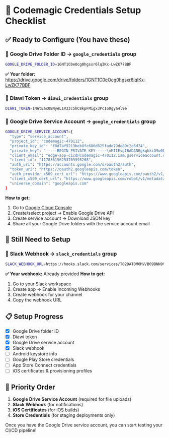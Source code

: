 # 🔑 Codemagic Credentials Setup Checklist

## ✅ **Ready to Configure** (You have these)

### 📁 **Google Drive Folder ID** → `google_credentials` group
```bash
GOOGLE_DRIVE_FOLDER_ID=1GNT1C0eOcg0hgsxr6lqIKx-LwZK77BBF
```
**✅ Your folder:** https://drive.google.com/drive/folders/1GNT1C0eOcg0hgsxr6lqIKx-LwZK77BBF

### 📲 **Diawi Token** → `diawi_credentials` group
```bash
DIAWI_TOKEN=1NAtEax0BNyeL1V3Jc5hC8kpFMigx3PcIo0gya4l9e
```

### 🔐 **Google Drive Service Account** → `google_credentials` group
```bash
GOOGLE_DRIVE_SERVICE_ACCOUNT={
  "type": "service_account",
  "project_id": "codemagic-470112",
  "private_key_id": "f8d7af9213beb8fc686d825fade79de89c2e6d24",
  "private_key": "-----BEGIN PRIVATE KEY-----\nMIIEvgIBADANBgkqhkiG9w0BAQEFAASCBKgwggSkAgEAAoIBAQC4K4kdpOF+WqV5\nQEl5i6GrVm47qYeBlct0gURfVnz08x9rRXu9bBnqDsVjPl0wrEh5m9cZrZSjBpQ0\nxyXlXpOTkz0vFFbXT7Up94wzaviAwaWaDFt1IghZoHpSb3dZNGjCU1RisRi/OkQF\n0paJ6BmsPm0YG1P8KSwmF6TQ864OPQS1XOS4/33J+79kDqY2YimJuGDmgUZzMB9m\nlGYYQdwGGSHLtJJ6KyC8xqMrvFdMDcSML6gazwyu+2mnJOFXH2PN50D/DO3CVGTG\nH7rrrpRd6+sd59SfIpwLcKvEyzHtMlwtzpNvwn2iIZUOhSYxdY7WQbnDea0kjwuw\nyP+HiDwfAgMBAAECggEASE0rHLysm965RLM0xSdIlkutpfWFkZ19jKTs8yKwlrdV\nl9bk37XvLICVBEOo8SFJqJhCJz4Kcr/z8g5Wtcfd1ttAc1mgSBHuNOYOn+b4XQ/o\n0+PTCdaNAaarLu68o4QcNmHhaIdPCE+3AbQtTkGUxpaRXJvp6j49q0yv8yofJE4r\niC34WybyobhRKKW3BDhV1cPs4Vt7gupxR0bCxyp99j/DPQhqb7jk+tTlf4KyM0Qy\n7XLu/6OEwpf4RdEM/hU4i1hHUqvbqueFQsVehVfJOd1Z4nMS8UiopL/yCnR0Vw35\nEYXTJoFgygk8US3aVhFEdJRTGUozgkxOPLZs1gQ0wQKBgQDzxCvwCQkpZqg/NM1I\nBZYG+JHpqILTDIZ+VIBkegdq/gy3LvsE7VmzeYN8dkml/kOfbfPCAl4xYe+e1/5Z\ngTX0JpjD4avxIj1Itv2LWDjdO1AQndte5unSEwwcmgzFnGUQj3Hznx3KeJtgbX9l\ne1lUBM5AbjYtTxfulJKb1tCLXwKBgQDBabD84AINjo4A1tNS26+kepiKrofK7sPQ\n1/gs6+QIsp68s8M8EVRh6FCntlEURwZLzrMYlNJDgwIFyQhxi8/J4o0NkfY7+YjP\n7afAosFGgQi4NZU26AVZDtbZAJm1nhsUJu1pKTp5oHoWfwBk/13UiwbaNzJT2sfM\nYVgFJoLHQQKBgQC/qNYC/Je/fX97csCUiA/Vm0reNCfoWEjGuxnX5jo+3VCSFtY2\noYeNnVTMXxS49pmkmIa3W7VDjoUglyLcrMMHG/Gw0ZanGQymR3pCPTM4fpIM/pCk\npVniWieDtXulQ7oSszYdHlYGA53myzEHUVyCuuSPtBfUuANRCm/bJ6MAcQKBgCh6\nikQiTcuwjh+21jt9JuFxlwNPS7Q5DFplGNet9uerGnW72Zx0tAhZqqevDIEF7Fdp\nRypZ2zet73pufInnDPHfrE2uwq4Cp5N81aMHbRPoZX7IGBaJsLTW2jhIW+Ma1+f7\nzaw4qLhT0blrkxWQLH8TKbf53VqXa0FnDhjl2nEBAoGBAJUnEVBKt15fY9zvp96k\nno/7qPnObMLLLOGpe8Xg98/V0gYY3JYraw9zxDxdCd2L5FD0ZwU2khfQMxxOlHmZ\n8qy0NkT4QOvLW2+QD6t8P+kWofwE/GMHtTQlPXa/u/SwAe+bGEq0C27qLJSjpOXn\nx7nSahj3SZDJtr3El4JpQ4Dr\n-----END PRIVATE KEY-----\n",
  "client_email": "edge-app-cicd@codemagic-470112.iam.gserviceaccount.com",
  "client_id": "117036156253709595268",
  "auth_uri": "https://accounts.google.com/o/oauth2/auth",
  "token_uri": "https://oauth2.googleapis.com/token",
  "auth_provider_x509_cert_url": "https://www.googleapis.com/oauth2/v1/certs",
  "client_x509_cert_url": "https://www.googleapis.com/robot/v1/metadata/x509/edge-app-cicd%40codemagic-470112.iam.gserviceaccount.com",
  "universe_domain": "googleapis.com"
}

```
**How to get:**
1. Go to [Google Cloud Console](https://console.cloud.google.com)
2. Create/select project → Enable Google Drive API
3. Create service account → Download JSON key
4. Share all your Google Drive folders with the service account email

## 🚧 **Still Need to Setup**

### 💬 **Slack Webhook** → `slack_credentials` group
```bash
SLACK_WEBHOOK_URL=https://hooks.slack.com/services/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
```
**✅ Your webhook:** Already provided
**How to get:**
1. Go to your Slack workspace
2. Create app → Enable Incoming Webhooks
3. Create webhook for your channel
4. Copy the webhook URL

## 📋 **Setup Progress**

- [x] Google Drive folder ID
- [x] Diawi token  
- [x] Google Drive service account
- [x] Slack webhook
- [ ] Android keystore info
- [ ] Google Play Store credentials
- [ ] App Store Connect credentials
- [ ] iOS certificates & provisioning profiles

## 🚀 **Priority Order**

1. **Google Drive Service Account** (required for file uploads)
2. **Slack Webhook** (for notifications)
3. **iOS Certificates** (for iOS builds)
4. **Store Credentials** (for staging deployments only)

Once you have the Google Drive service account, you can start testing your CI/CD pipeline!
